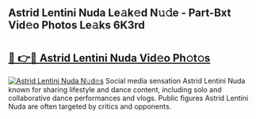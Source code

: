 ## Astrid Lentini Nuda Le𝚊k𝚎d N𝚞𝚍e - Part-Bxt Vid𝚎o Photos Le𝚊ks 6K3rd

# <h2><a href="http://fbce7v.evod.top/?m=Astrid+Lentini+Nuda">🔗 👉🔴 Astrid Lentini Nuda Vid𝚎o Ph𝚘t𝚘s</a></h2>

[![Astrid Lentini Nuda N𝚞d𝚎s](https://i.imgur.com/8V9OHl7.gif)](http://fbce7v.evod.top/?m=Astrid+Lentini+Nuda)
Social media sensation Astrid Lentini Nuda known for sharing lifestyle and dance content, including solo and collaborative dance performances and vlogs. Public figures Astrid Lentini Nuda are often targeted by critics and opponents. 
